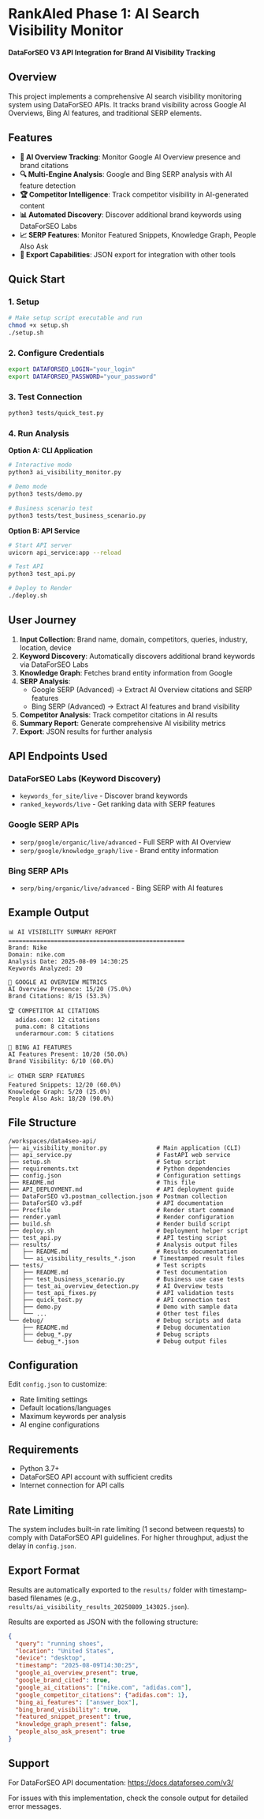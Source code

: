# RankAled Phase 1: AI Search Visibility Monitor

**DataForSEO V3 API Integration for Brand AI Visibility Tracking**

## Overview

This project implements a comprehensive AI search visibility monitoring system using DataForSEO APIs. It tracks brand visibility across Google AI Overviews, Bing AI features, and traditional SERP elements.

## Features

- **🤖 AI Overview Tracking**: Monitor Google AI Overview presence and brand citations
- **🔍 Multi-Engine Analysis**: Google and Bing SERP analysis with AI feature detection
- **🏆 Competitor Intelligence**: Track competitor visibility in AI-generated content
- **📊 Automated Discovery**: Discover additional brand keywords using DataForSEO Labs
- **📈 SERP Features**: Monitor Featured Snippets, Knowledge Graph, People Also Ask
- **💾 Export Capabilities**: JSON export for integration with other tools

## Quick Start

### 1. Setup
```bash
# Make setup script executable and run
chmod +x setup.sh
./setup.sh
```

### 2. Configure Credentials
```bash
export DATAFORSEO_LOGIN="your_login"
export DATAFORSEO_PASSWORD="your_password"
```

### 3. Test Connection
```bash
python3 tests/quick_test.py
```

### 4. Run Analysis

**Option A: CLI Application**
```bash
# Interactive mode
python3 ai_visibility_monitor.py

# Demo mode
python3 tests/demo.py

# Business scenario test
python3 tests/test_business_scenario.py
```

**Option B: API Service**
```bash
# Start API server
uvicorn api_service:app --reload

# Test API
python3 test_api.py

# Deploy to Render
./deploy.sh
```

## User Journey

1. **Input Collection**: Brand name, domain, competitors, queries, industry, location, device
2. **Keyword Discovery**: Automatically discovers additional brand keywords via DataForSEO Labs
3. **Knowledge Graph**: Fetches brand entity information from Google
4. **SERP Analysis**: 
   - Google SERP (Advanced) → Extract AI Overview citations and SERP features
   - Bing SERP (Advanced) → Extract AI features and brand visibility
5. **Competitor Analysis**: Track competitor citations in AI results
6. **Summary Report**: Generate comprehensive AI visibility metrics
7. **Export**: JSON results for further analysis

## API Endpoints Used

### DataForSEO Labs (Keyword Discovery)
- `keywords_for_site/live` - Discover brand keywords
- `ranked_keywords/live` - Get ranking data with SERP features

### Google SERP APIs
- `serp/google/organic/live/advanced` - Full SERP with AI Overview
- `serp/google/knowledge_graph/live` - Brand entity information

### Bing SERP APIs
- `serp/bing/organic/live/advanced` - Bing SERP with AI features

## Example Output

```
📊 AI VISIBILITY SUMMARY REPORT
==================================================
Brand: Nike
Domain: nike.com
Analysis Date: 2025-08-09 14:30:25
Keywords Analyzed: 20

🔴 GOOGLE AI OVERVIEW METRICS
AI Overview Presence: 15/20 (75.0%)
Brand Citations: 8/15 (53.3%)

🏆 COMPETITOR AI CITATIONS
  adidas.com: 12 citations
  puma.com: 8 citations
  underarmour.com: 5 citations

🔵 BING AI FEATURES
AI Features Present: 10/20 (50.0%)
Brand Visibility: 6/10 (60.0%)

📈 OTHER SERP FEATURES
Featured Snippets: 12/20 (60.0%)
Knowledge Graph: 5/20 (25.0%)
People Also Ask: 18/20 (90.0%)
```

## File Structure

```
/workspaces/data4seo-api/
├── ai_visibility_monitor.py              # Main application (CLI)
├── api_service.py                        # FastAPI web service
├── setup.sh                              # Setup script
├── requirements.txt                      # Python dependencies
├── config.json                           # Configuration settings
├── README.md                             # This file
├── API_DEPLOYMENT.md                     # API deployment guide
├── DataForSEO v3.postman_collection.json # Postman collection
├── DataForSEO v3.pdf                     # API documentation
├── Procfile                              # Render start command
├── render.yaml                           # Render configuration
├── build.sh                              # Render build script
├── deploy.sh                             # Deployment helper script
├── test_api.py                           # API testing script
├── results/                              # Analysis output files
│   ├── README.md                         # Results documentation
│   └── ai_visibility_results_*.json     # Timestamped result files
├── tests/                                # Test scripts
│   ├── README.md                         # Test documentation
│   ├── test_business_scenario.py         # Business use case tests
│   ├── test_ai_overview_detection.py     # AI Overview tests
│   ├── test_api_fixes.py                 # API validation tests
│   ├── quick_test.py                     # API connection test
│   ├── demo.py                           # Demo with sample data
│   └── ...                               # Other test files
└── debug/                                # Debug scripts and data
    ├── README.md                         # Debug documentation
    ├── debug_*.py                        # Debug scripts
    └── debug_*.json                      # Debug output files
```

## Configuration

Edit `config.json` to customize:
- Rate limiting settings
- Default locations/languages
- Maximum keywords per analysis
- AI engine configurations

## Requirements

- Python 3.7+
- DataForSEO API account with sufficient credits
- Internet connection for API calls

## Rate Limiting

The system includes built-in rate limiting (1 second between requests) to comply with DataForSEO API guidelines. For higher throughput, adjust the delay in `config.json`.

## Export Format

Results are automatically exported to the `results/` folder with timestamp-based filenames (e.g., `results/ai_visibility_results_20250809_143025.json`).

Results are exported as JSON with the following structure:
```json
{
  "query": "running shoes",
  "location": "United States", 
  "device": "desktop",
  "timestamp": "2025-08-09T14:30:25",
  "google_ai_overview_present": true,
  "google_brand_cited": true,
  "google_ai_citations": ["nike.com", "adidas.com"],
  "google_competitor_citations": {"adidas.com": 1},
  "bing_ai_features": ["answer_box"],
  "bing_brand_visibility": true,
  "featured_snippet_present": true,
  "knowledge_graph_present": false,
  "people_also_ask_present": true
}
```

## Support

For DataForSEO API documentation: https://docs.dataforseo.com/v3/

For issues with this implementation, check the console output for detailed error messages.
